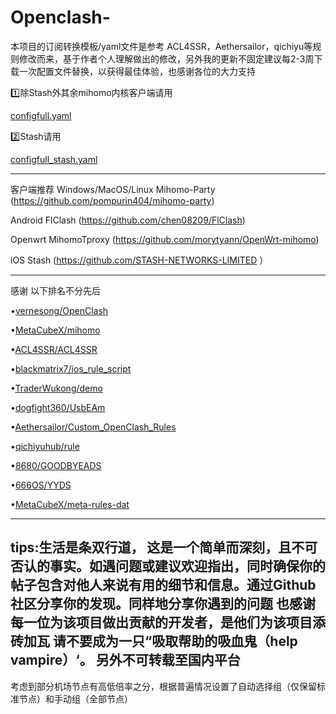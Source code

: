 # Openclash-
本项目的订阅转换模板/yaml文件是参考 ACL4SSR，Aethersailor，qichiyu等规则修改而来，基于作者个人理解做出的修改，另外我的更新不固定建议每2-3周下载一次配置文件替换，以获得最佳体验，也感谢各位的大力支持

1️⃣除Stash外其余mihomo内核客户端请用

[configfull.yaml](https://github.com/Lanlan13-14/Rules/blob/main/configfull.yaml)

2️⃣Stash请用

[configfull_stash.yaml](https://github.com/Lanlan13-14/Rules/blob/main/configfull_stash.yaml)

-------------------------------------------------

客户端推荐
Windows/MacOS/Linux
Mihomo-Party
(https://github.com/pompurin404/mihomo-party)

Android 
FlClash
(https://github.com/chen08209/FlClash)

Openwrt
MihomoTproxy
(https://github.com/morytyann/OpenWrt-mihomo)

iOS
Stash
(https://github.com/STASH-NETWORKS-LIMITED ）

-------------------------------------------------
感谢
以下排名不分先后

•[vernesong/OpenClash](https://github.com/vernesong/OpenClash)

•[MetaCubeX/mihomo](https://github.com/MetaCubeX/mihomo)

•[ACL4SSR/ACL4SSR](https://github.com/ACL4SSR/ACL4SSR)

•[blackmatrix7/ios_rule_script](https://github.com/blackmatrix7/ios_rule_script)

•[TraderWukong/demo](https://github.com/TraderWukong/demo)

•[dogfight360/UsbEAm](https://github.com/dogfight360/UsbEAm)

•[Aethersailor/Custom_OpenClash_Rules](https://github.com/Aethersailor/Custom_OpenClash_Rules)

•[qichiyuhub/rule](https://github.com/qichiyuhub/rule)

•[8680/GOODBYEADS](https://github.com/8680/GOODBYEADS)

•[666OS/YYDS](https://github.com/666OS/YYDS)

•[MetaCubeX/meta-rules-dat](https://github.com/MetaCubeX/meta-rules-dat)


-------------------------------------------------
tips:生活是条双行道，
这是一个简单而深刻，且不可否认的事实。如遇问题或建议欢迎指出，同时确保你的帖子包含对他人来说有用的细节和信息。通过Github社区分享你的发现。同样地分享你遇到的问题
也感谢每一位为该项目做出贡献的开发者，是他们为该项目添砖加瓦
请不要成为一只“吸取帮助的吸血鬼（help vampire）‘。
另外不可转载至国内平台
-------------------------------------------------
考虑到部分机场节点有高低倍率之分，根据普遍情况设置了自动选择组（仅保留标准节点）和手动组（全部节点）